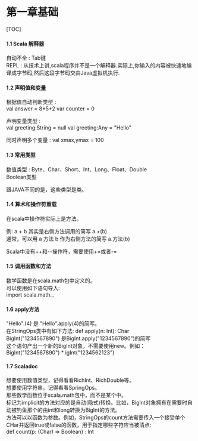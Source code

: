 # 第一章基础
[TOC]

#### 1.1 Scala 解释器
  自动不全 : Tab键  
  REPL : 从技术上讲,scala程序并不是一个解释器.实际上,你输入的内容被快速地编译成字节码,然后这段字节码交由Java虚拟机执行.

#### 1.2 声明值和变量
根据值自动判断类型 :  
  val answer = 8*5+2
  var counter = 0

声明变量类型 :  
  val greeting:String = null
  val greeting:Any = "Hello"

同时声明多个变量 :
  val xmax,ymax = 100

#### 1.3 常用类型
  数值类型 : Byte、Char、Short、Int、Long、Float、Double  
  Boolean类型

  跟JAVA不同的是，这些类型是类。

#### 1.4 算术和操作符重载
  在scala中操作符实际上是方法。
  
  例: a + b 其实是右侧方法调用的简写 a.+(b)  
  通常，可以用 a 方法 b 作为右侧方法的简写 a.方法(b)  
  
  Scala中没有++和--操作符，需要使用+=或者-=   

#### 1.5 调用函数和方法
  数学函数是在scala.math包中定义的。  
  可以使用如下语句导入:   
  import scala.math._  

#### 1.6 apply方法
  "Hello".(4)  是 "Hello".apply(4)的简写。   
  在StringOps类中有如下方法:  def apply(n: Int): Char  
  BigInt("1234567890") 是BigInt.apply("1234567890")的简写  
  这个语句产出一个新的BigInt对象，不需要使用new。例如：  
  BigInt("1234567890") * igInt("1234562123")  

#### 1.7 Scaladoc

  想要使用数值类型，记得看看RichInt、RichDouble等。  
  想要使用字符串，记得看看SpringOps。  
  那些数学函数位于scala.math包中，而不是某个中。  
  标记为implicit的方法对应的是自动(隐式)转换。比如，BigInt对象拥有在需要时自动被钓鱼那个的由int和long转换为BigInt的方法。  
  方法可以以函数为参数。例如，StringOps的count方法需要传入一个接受单个CHar并返回true或false的函数，用于指定哪些字符应当被清点:  
  def count(p: (Char) => Boolean) : Int  